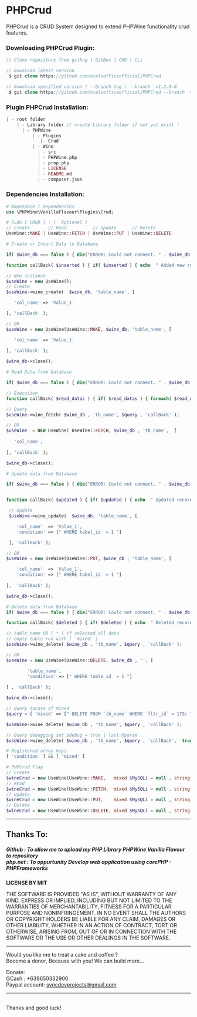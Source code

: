 # PHPCrud
PHPCrud is a CRUD System designed to extend PHPWine functionality crud features.
<br >
<h3>Downloading PHPCrud Plugin:</h3>
 
```PHP
// Clone repository from githug | GitBus | CMD | CLi

// Download latest version 
 $ git clone https://github.com/nielsofficeofficial/PHPCrud

// Download specified version ( --branch tag ) --branch  v1.2.0.0 
 $ git clone https://github.com/nielsofficeofficial/PHPCrud --branch  v1.2.0.4
```
<h3>Plugin PHPCrud Installation:</h3>

```PHP
| - root folder
    | - Library folder // create Library folder if not yet exist !
      | - PHPWine
          | - Plugins
             |- Crud
          | - Wine
            | - src
            | - PHPWine.php
            | - prop.php
            | - LICENSE
            | - README.md
            | - composer.json        
```
<h3>Dependencies Installation:</h3>

```PHP
# Namespace / Dependencies
use \PHPWine\VanillaFlavour\Plugins\Crud;
```
```PHP
# FLAG [ CRUD ] : (  Optional ) 
// Create       // Read          // Update      // Delete 
UseWine::MAKE | UseWine::FETCH | UseWine::PUT | UseWine::DELETE
```

```PHP
# Create or Insert Data to Database

if( $wine_db === false ) { die("ERROR: Could not connect. " . $wine_db->connect_error); }

function callBack( $inserted ) { if( $inserted ) { echo  " Added new record! "; } }

// New instance
$useWine = new UseWine();
// Create 
$useWine->wine_create(  $wine_db, 'table_name', [

   'col_name' => 'Value_1'

], 'callBack' );

// OR
$useWine = new UseWine(UseWine::MAKE, $wine_db, 'table_name', [

   'col_name' => 'Value_1' 
    
], 'callBack' );

$wine_db->close();
```
```PHP
# Read Data from Database

if( $wine_db === false ) { die("ERROR: Could not connect. " . $wine_db->connect_error); }

// Execution
function callBack( $read_datas ) { if( $read_datas ) { foreach( $read_datas as  $val ) { echo $val["filter"]; }  } }

// Query
$useWine->wine_fetch( $wine_db , 'tb_name', $query , 'callBack' );

// OR
$useWine  = NEW UseWine( UseWine::FETCH, $wine_db , 'tb_name',  [
     
   'col_name',
     
], 'callBack' );

$wine_db->close();
```
```PHP
# Update data from Database

if( $wine_db === false ) { die("ERROR: Could not connect. " . $wine_db->connect_error); }


function callBack( $updated ) { if( $updated ) { echo  " Updated record! "; } }

 // Update 
 $useWine->wine_update(  $wine_db, 'table_name', [

    'col_name'  => 'Value_1',
    'condition' => [" WHERE tabel_id  = 1 "] 

 ], 'callBack' );

// OR
$useWine = new UseWine(UseWine::PUT, $wine_db , 'table_name', [

    'col_name'  => 'Value_1',
    'condition' => [" WHERE tabel_id  = 1 "] 
    
],  'callBack' );

$wine_db->close();
```
```PHP
# Delete data from Database
if( $wine_db === false ) { die("ERROR: Could not connect. " . $wine_db->connect_error); }

function callBack( $deleted ) { if( $deleted ) { echo  " Deleted record! "; } }

// table_name OR ( * ) if selected all data
// empty table run with [ 'mixed' ]
$useWine->wine_delete( $wine_db , 'tb_name', $query , 'callBack' );

// OR
$useWine = new UseWine(UseWine::DELETE, $wine_db , '', [

        'table_name',
        'condition' => [" WHERE table_id  = 1 "] 
    
] , 'callBack' );

$wine_db->close();
```

```php
// Query incase of mixed 
$query = [ 'mixed' => [" DELETE FROM `tb_name` WHERE `fltr_id` = 179; "] ] 

$useWine->wine_delete( $wine_db , 'tb_name', $query , 'callBack' );

// Query debugging set $debug = true | last @param
$useWine->wine_delete( $wine_db , 'tb_name', $query , 'callBack',  true );

# Registered array keys 
[ 'condition' ] && [ 'mixed' ]

# PHPCrud Flag 
// Create
$wineCrud = new UseWine(UseWine::MAKE,   mixed $MySQLi = null , string $db_table = null , array $query = [] , mixed $callback = null, bool $debug = false );
// Read
$wineCrud = new UseWine(UseWine::FETCH,  mixed $MySQLi = null , string $db_table = null , array $query = [] , mixed $callback = null, bool $debug = false );
// Update
$wineCrud = new UseWine(UseWine::PUT,    mixed $MySQLi = null , string $db_table = null , array $query = [] , mixed $callback = null, bool $debug = false );
// Delete
$wineCrud = new UseWine(UseWine::DELETE, mixed $MySQLi = null , string $db_table = null , array $query = [] , mixed $callback = null, bool $debug = false );
```
<hr /> 

<h2>Thanks To:</h2>
<h5>
Github : To allow me to upload my PHP Library PHPWine Vanilla Flavour to repository<br /> 
php.net : To oppurtunity Develop web application using corePHP - PHPFrameworks<br />
</h5>

__LICENSE BY MIT__

THE SOFTWARE IS PROVIDED "AS IS", WITHOUT WARRANTY OF ANY KIND, EXPRESS OR IMPLIED, INCLUDING BUT NOT LIMITED TO THE WARRANTIES OF MERCHANTABILITY, FITNESS FOR A PARTICULAR PURPOSE AND NONINFRINGEMENT. IN NO EVENT SHALL THE AUTHORS OR COPYRIGHT HOLDERS BE LIABLE FOR ANY CLAIM, DAMAGES OR OTHER LIABILITY, WHETHER IN AN ACTION OF CONTRACT, TORT OR OTHERWISE, ARISING FROM, OUT OF OR IN CONNECTION WITH THE SOFTWARE OR THE USE OR OTHER DEALINGS IN THE SOFTWARE.
<br />

<hr />
Would you like me to treat a cake and coffee ? <br />
Become a donor, Because with you! We can build more... 

Donate: <br />
GCash : +639650332900 <br /> 
Paypal account: syncdevprojects@gmail.com
<hr />
<br />
Thanks and good luck! 
